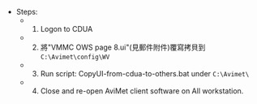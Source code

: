 - Steps:
	- 1. Logon to CDUA
	- 2. 將"VMMC OWS page 8.ui"(見郵件附件)覆寫拷貝到`C:\Avimet\config\WV`
	- 3. Run script: CopyUI-from-cdua-to-others.bat under `C:\Avimet\`
	- 4. Close and re-open AviMet client software on All workstation.